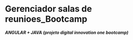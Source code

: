 # Gerenciador salas de reunioes_Bootcamp
**_ANGULAR + JAVA  (projeto digital innovation one bootcamp)_**



